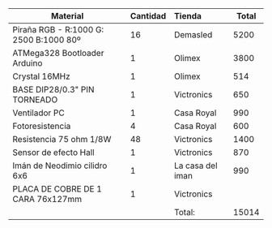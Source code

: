 | Material  | Cantidad | Tienda | Total |
|-----------|------------|:------------|------------|
|Piraña RGB - R:1000 G: 2500 B:1000 80º  |16 |Demasled |5200 |
|ATMega328 Bootloader Arduino |1  |Olimex |3800  |
|Crystal 16MHz |1 |Olimex |514 |
|BASE DIP28/0.3" PIN TORNEADO |1 |Victronics | 650|
|Ventilador PC |1 |Casa Royal |990 |
|Fotoresistencia |4 |Casa Royal |600 |
|Resistencia 75 ohm 1/8W |48 |Victronics |1400 |
|Sensor de efecto Hall |1 |Victronics |870 |
|Imán de Neodimio cilidro 6x6 |1 |La casa del iman|990 |
|PLACA DE COBRE DE 1 CARA 76x127mm |1 |Victronics |
| | |Total:|15014|

